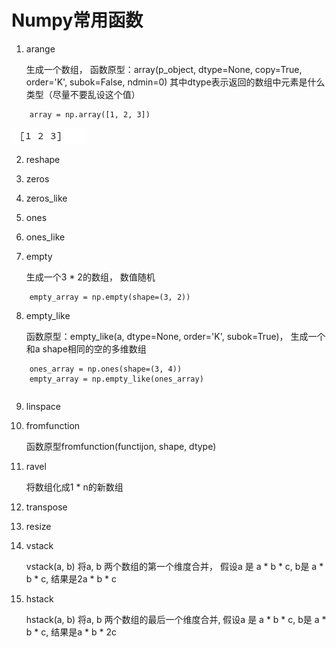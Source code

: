# Numpy常用函数

1. arange

    生成一个数组， 函数原型：array(p_object, dtype=None, copy=True, order='K', subok=False, ndmin=0)
    其中dtype表示返回的数组中元素是什么类型（尽量不要乱设这个值）

```(python)
    array = np.array([1, 2, 3])
```

![image text](./pictures/p1.png)

2. reshape

3. zeros

4. zeros_like

5. ones

6. ones_like

7. empty

    生成一个3 * 2的数组， 数值随机

```(python)
    empty_array = np.empty(shape=(3, 2))
```

8. empty_like

    函数原型：empty_like(a, dtype=None, order='K', subok=True)， 生成一个和a shape相同的空的多维数组

```(python)
    ones_array = np.ones(shape=(3, 4))
    empty_array = np.empty_like(ones_array)
```

```(python)

```

9. linspace

10. fromfunction

    函数原型fromfunction(functijon, shape, dtype)

11. ravel

    将数组化成1 * n的新数组

12. transpose

13. resize

14. vstack

    vstack(a, b) 将a, b 两个数组的第一个维度合并，  假设a 是 a * b * c, b是 a * b * c, 结果是2a * b * c

15. hstack

    hstack(a, b) 将a, b 两个数组的最后一个维度合并, 假设a 是 a * b * c, b是 a * b * c, 结果是a * b * 2c

